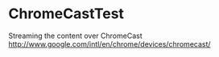 ChromeCastTest
==============
Streaming the content over ChromeCast http://www.google.com/intl/en/chrome/devices/chromecast/
